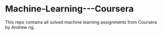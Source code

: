 # Machine-Learning---Coursera
This repo contains all solved machine learning assignments from Coursera by Andrew ng.
